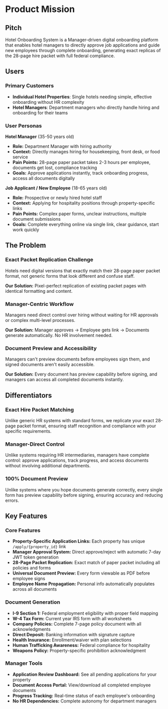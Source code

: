 # Product Mission

## Pitch

Hotel Onboarding System is a Manager-driven digital onboarding platform that enables hotel managers to directly approve job applications and guide new employees through complete onboarding, generating exact replicas of the 28-page hire packet with full federal compliance.

## Users

### Primary Customers

- **Individual Hotel Properties**: Single hotels needing simple, effective onboarding without HR complexity
- **Hotel Managers**: Department managers who directly handle hiring and onboarding for their teams

### User Personas

**Hotel Manager** (35-50 years old)
- **Role:** Department Manager with hiring authority
- **Context:** Directly manages hiring for housekeeping, front desk, or food service
- **Pain Points:** 28-page paper packet takes 2-3 hours per employee, documents get lost, compliance tracking
- **Goals:** Approve applications instantly, track onboarding progress, access all documents digitally

**Job Applicant / New Employee** (18-65 years old)
- **Role:** Prospective or newly hired hotel staff
- **Context:** Applying for hospitality positions through property-specific links
- **Pain Points:** Complex paper forms, unclear instructions, multiple document submissions
- **Goals:** Complete everything online via single link, clear guidance, start work quickly

## The Problem

### Exact Packet Replication Challenge

Hotels need digital versions that exactly match their 28-page paper packet format, not generic forms that look different and confuse staff.

**Our Solution:** Pixel-perfect replication of existing packet pages with identical formatting and content.

### Manager-Centric Workflow

Managers need direct control over hiring without waiting for HR approvals or complex multi-level processes.

**Our Solution:** Manager approves → Employee gets link → Documents generate automatically. No HR involvement needed.

### Document Preview and Accessibility

Managers can't preview documents before employees sign them, and signed documents aren't easily accessible.

**Our Solution:** Every document has preview capability before signing, and managers can access all completed documents instantly.

## Differentiators

### Exact Hire Packet Matching

Unlike generic HR systems with standard forms, we replicate your exact 28-page packet format, ensuring staff recognition and compliance with your specific requirements.

### Manager-Direct Control

Unlike systems requiring HR intermediaries, managers have complete control: approve applications, track progress, and access documents without involving additional departments.

### 100% Document Preview

Unlike systems where you hope documents generate correctly, every single form has preview capability before signing, ensuring accuracy and reducing errors.

## Key Features

### Core Features

- **Property-Specific Application Links:** Each property has unique `/apply/{property_id}` link
- **Manager Approval System:** Direct approve/reject with automatic 7-day JWT token generation
- **28-Page Packet Replication:** Exact match of paper packet including all policies and forms
- **Universal Document Preview:** Every form viewable as PDF before employee signs
- **Employee Name Propagation:** Personal info automatically populates across all documents

### Document Generation

- **I-9 Section 1:** Federal employment eligibility with proper field mapping
- **W-4 Tax Form:** Current year IRS form with all worksheets
- **Company Policies:** Complete 7-page policy document with all acknowledgments
- **Direct Deposit:** Banking information with signature capture
- **Health Insurance:** Enrollment/waiver with plan selections
- **Human Trafficking Awareness:** Federal compliance for hospitality
- **Weapons Policy:** Property-specific prohibition acknowledgment

### Manager Tools

- **Application Review Dashboard:** See all pending applications for your property
- **Document Access Portal:** View/download all completed employee documents
- **Progress Tracking:** Real-time status of each employee's onboarding
- **No HR Dependencies:** Complete autonomy for department managers